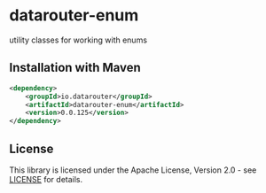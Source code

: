 # datarouter-enum

utility classes for working with enums

## Installation with Maven

```xml
<dependency>
	<groupId>io.datarouter</groupId>
	<artifactId>datarouter-enum</artifactId>
	<version>0.0.125</version>
</dependency>
```

## License

This library is licensed under the Apache License, Version 2.0 - see [LICENSE](../LICENSE) for details.
